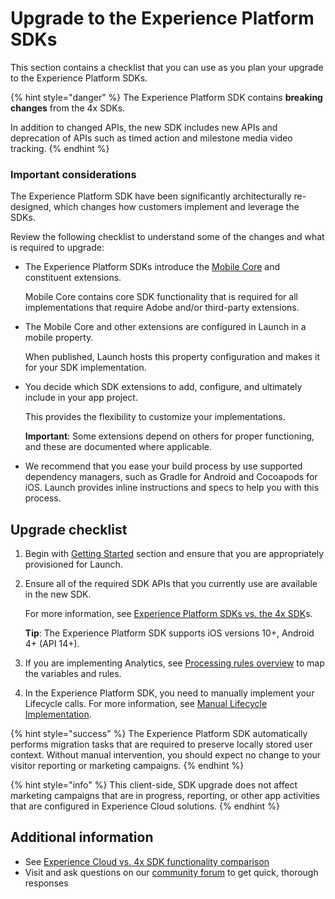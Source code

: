 # Upgrade to the Experience Platform SDKs

This section contains a checklist that you can use as you plan your upgrade to the Experience Platform SDKs.

{% hint style="danger" %}
The Experience Platform SDK contains **breaking changes** from the 4x SDKs.

In addition to changed APIs, the new SDK includes new APIs and deprecation of APIs such as timed action and milestone media video tracking.
{% endhint %}

### Important considerations

The Experience Platform SDK have been significantly architecturally re-designed, which changes how customers implement and leverage the SDKs.

Review the following checklist to understand some of the changes and what is required to upgrade:

* The Experience Platform SDKs introduce the [Mobile Core](../../using-mobile-extensions/mobile-core/) and constituent extensions.

  Mobile Core contains core SDK functionality that is required for all implementations that require Adobe and/or third-party extensions.

* The Mobile Core and other extensions are configured in Launch in a mobile property.

  When published, Launch hosts this property configuration and makes it for your SDK implementation.

* You decide which SDK extensions to add, configure, and ultimately include in your app project.

  This provides the flexibility to customize your implementations.

  **Important**: Some extensions depend on others for proper functioning, and these are documented where applicable.

* We recommend that you ease your build process by use supported dependency managers, such as Gradle for Android and Cocoapods for iOS. Launch provides inline instructions and specs to help you with this process.

## Upgrade checklist

1. Begin with [Getting Started](../../getting-started/create-a-mobile-property.md) section and ensure that you are appropriately provisioned for Launch.
2. Ensure all of the required SDK APIs that you currently use are available in the new SDK.

   For more information, see [Experience Platform SDKs vs. the 4x SDK](aepvs4x.md)s.

   **Tip**: The Experience Platform SDK supports iOS versions 10+, Android 4+ \(API 14+\).

3. If you are implementing Analytics, see [Processing rules overview](https://docs.adobe.com/content/help/en/analytics/admin/admin-tools/processing-rules/processing-rules.html) to map the variables and rules.
4. In the Experience Platform SDK, you need to manually implement your Lifecycle calls. For more information, see [Manual Lifecycle Implementation](manual-lifecycle-implementation.md).

{% hint style="success" %}
The Experience Platform SDK automatically performs migration tasks that are required to preserve locally stored user context. Without manual intervention, you should expect no change to your visitor reporting or marketing campaigns.
{% endhint %}

{% hint style="info" %}
This client-side, SDK upgrade does not affect marketing campaigns that are in progress, reporting, or other app activities that are configured in Experience Cloud solutions.
{% endhint %}

## Additional information

* See [Experience Cloud vs. 4x SDK functionality comparison](aepvs4x.md)
* Visit and ask questions on our [community forum](https://forums.adobe.com/community/experience-cloud/platform/launch/sdk) to get quick, thorough responses

